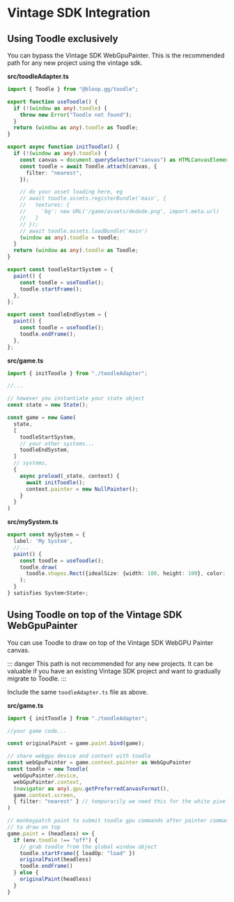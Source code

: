 # Vintage SDK Integration

## Using Toodle exclusively

You can bypass the Vintage SDK WebGpuPainter. This is the recommended path for any new project using the vintage sdk.

**src/toodleAdapter.ts**

```ts
import { Toodle } from "@bloop.gg/toodle";

export function useToodle() {
  if (!(window as any).toodle) {
    throw new Error("Toodle not found");
  }
  return (window as any).toodle as Toodle;
}

export async function initToodle() {
  if (!(window as any).toodle) {
    const canvas = document.querySelector("canvas") as HTMLCanvasElement;
    const toodle = await Toodle.attach(canvas, {
      filter: "nearest",
    });

    // do your asset loading here, eg
    // await toodle.assets.registerBundle('main', {
    //   textures: {
    //     'bg': new URL('/game/assets/dedede.png', import.meta.url)
    //   }
    // });
    // await toodle.assets.loadBundle('main')
    (window as any).toodle = toodle;
  }
  return (window as any).toodle as Toodle;
}

export const toodleStartSystem = {
  paint() {
    const toodle = useToodle();
    toodle.startFrame();
  },
};

export const toodleEndSystem = {
  paint() {
    const toodle = useToodle();
    toodle.endFrame();
  },
};
```

**src/game.ts**

```ts
import { initToodle } from "./toodleAdapter";

//...

// however you instantiate your state object
const state = new State();

const game = new Game(
  state,
  [
    toodleStartSystem,
    // your other systems...
    toodleEndSystem,
  ]
  // systems,
  {
    async preload(_state, context) {
      await initToodle();
      context.painter = new NullPainter();
    }
  }
)
```

**src/mySystem.ts**

```ts
export const mySystem = {
  label: 'My System',
  //...
  paint() {
    const toodle = useToodle();
    toodle.draw(
      toodle.shapes.Rect({idealSize: {width: 100, height: 100}, color: { r: 1, g: 0, b: 0, a: 1 }})
    );
  }
} satisfies System<State>;
```

## Using Toodle on top of the Vintage SDK WebGpuPainter

You can use Toodle to draw on top of the Vintage SDK WebGPU Painter canvas.

::: danger
This path is not recommended for any new projects. It can be valuable if you have an existing Vintage SDK project and want to gradually migrate to Toodle.
:::

Include the same `toodleAdapter.ts` file as above.

**src/game.ts**

```ts
import { initToodle } from "./toodleAdapter";

//your game code...

const originalPaint = game.paint.bind(game);

// share webgpu device and context with toodle
const webGpuPainter = game.context.painter as WebGpuPainter
const toodle = new Toodle(
  webGpuPainter.device,
  webGpuPainter.context,
  (navigator as any).gpu.getPreferredCanvasFormat(),
  game.context.screen,
  { filter: "nearest" } // temporarily we need this for the white pixel primitive - it's a known bug
)

// monkeypatch paint to submit toodle gpu commands after painter commands
// to draw on top
game.paint = (headless) => {
  if (env.toodle !== "off") {
    // grab toodle from the global window object
    toodle.startFrame({ loadOp: "load" })
    originalPaint(headless)
    toodle.endFrame()
  } else {
    originalPaint(headless)
  }
}
```

